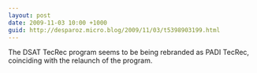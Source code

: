 ```yaml
---
layout: post
date: 2009-11-03 10:00 +1000
guid: http://desparoz.micro.blog/2009/11/03/t5398903199.html
---
```

The DSAT TecRec program seems to be being rebranded as PADI TecRec, coinciding with the relaunch of the program.
